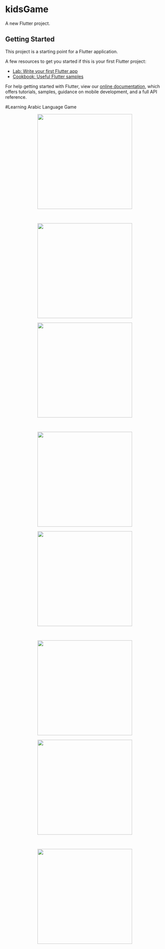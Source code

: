 # kidsGame

A new Flutter project.

## Getting Started

This project is a starting point for a Flutter application.

A few resources to get you started if this is your first Flutter project:

- [Lab: Write your first Flutter app](https://flutter.dev/docs/get-started/codelab)
- [Cookbook: Useful Flutter samples](https://flutter.dev/docs/cookbook)

For help getting started with Flutter, view our
[online documentation](https://flutter.dev/docs), which offers tutorials,
samples, guidance on mobile development, and a full API reference.

#Learning Arabic Language Game

<p align="center"><img src="screens/game1.png" width="300"></p> </br> <p align="center"><img src="screens/game2.png" width="300"></p>
<p align="center"><img src="screens/game3.png" width="300"></p> </br> <p align="center"><img src="screens/game4.png" width="300"></p>
<p align="center"><img src="screens/game5.png" width="300"></p> </br> <p align="center"><img src="screens/game6.png" width="300"></p>
<p align="center"><img src="screens/game7.png" width="300"></p> </br> <p align="center"><img src="screens/game8.png" width="300"></p>
